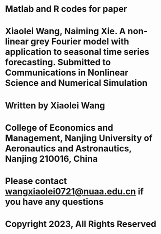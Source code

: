 # Matlab and R codes for paper
# Xiaolei Wang, Naiming Xie. A non-linear grey Fourier model with application to seasonal time series forecasting. Submitted to Communications in Nonlinear Science and Numerical Simulation
# Written by Xiaolei Wang
# College of Economics and Management, Nanjing University of Aeronautics and Astronautics, Nanjing 210016, China
# Please contact wangxiaolei0721@nuaa.edu.cn if you have any questions
# Copyright 2023, All Rights Reserved
